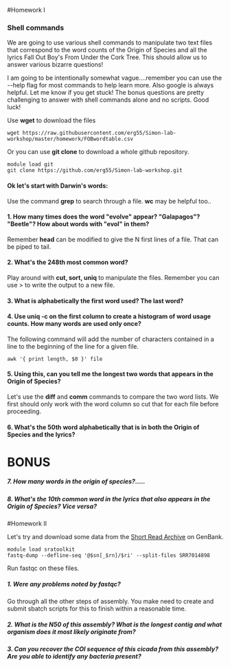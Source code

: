#Homework I

### Shell commands

We are going to use various shell commands to manipulate two text files that correspond to the word counts of the Origin of Species and all the lyrics Fall Out Boy's From Under the Cork Tree. This should allow us to answer various bizarre questions!  

I am going to be intentionally somewhat vague....remember you can use the --help flag for most commands to help learn more. Also google is always helpful. Let me know if you get stuck! The bonus questions are pretty challenging to answer with shell commands alone and no scripts. Good luck!

Use **wget** to download the files

``` 
wget https://raw.githubusercontent.com/erg55/Simon-lab-workshop/master/homework/FOBwordtable.csv
```
Or you can use **git clone** to download a whole github repository.

``` 
module load git
git clone https://github.com/erg55/Simon-lab-workshop.git
``` 
#### Ok let's start with Darwin's words:

Use the command **grep** to search through a file. **wc** may be helpful too.. 

#### 1. How many times does the word "evolve" appear? "Galapagos"? "Beetle"? How about words with "evol" in them?



Remember **head** can be modified to give the N first lines of a file. That can be piped to tail. 
#### 2. What's the 248th most common word?




Play around with **cut, sort, uniq** to manipulate the files. Remember you can use \> to write the output to a new file.

#### 3. What is alphabetically the first word used? The last word? 



#### 4. Use uniq -c on the first column to create a histogram of word usage counts. How many words are used only once? 



The following command will add the number of characters contained in a line to the beginning of the line for a given file.
``` 
awk '{ print length, $0 }' file 
``` 
#### 5. Using this, can you tell me the longest two words that appears in the Origin of Species?



Let's use the **diff** and **comm** commands to compare the two word lists. We first should only work with the word column so cut that for each file before proceeding.

#### 6. What's the 50th word alphabetically that is in both the Origin of Species and the lyrics? 


# BONUS


##### 7. How many words in the origin of species?.....


##### 8. What's the 10th common word in the lyrics that also appears in the Origin of Species? Vice versa? 








#Homework II 

Let's try and download some data from the [Short Read Archive](https://www.ncbi.nlm.nih.gov/sra/?term=Cicadidae) on GenBank. 

```
module load sratoolkit
fastq-dump --defline-seq '@$sn[_$rn]/$ri' --split-files SRR7014898
```

Run fastqc on these files. 

##### 1. Were any problems noted by fastqc? 

Go through all the other steps of assembly. You make need to create and submit sbatch scripts for this to finish within a reasonable time. 

##### 2. What is the N50 of this assembly? What is the longest contig and what organism does it most likely originate from? 


##### 3. Can you recover the COI sequence of this cicada from this assembly? Are you able to identify any bacteria present? 




